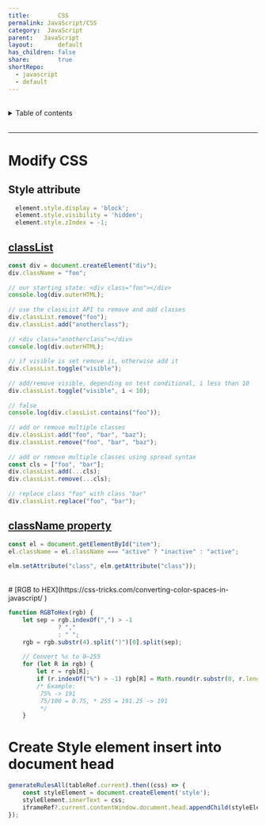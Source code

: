 ```yaml
---  
title:        CSS    
permalink: JavaScript/CSS    
category:  JavaScript    
parent:   JavaScript    
layout:       default    
has_children: false    
share:        true    
shortRepo:    
  - javascript    
  - default              
---  
```

  
  
<br/>              
  
<details markdown="block">                    
<summary>                    
Table of contents                    
</summary>                    
{: .text-delta }                    
1. TOC                    
{:toc}                    
</details>                    
  
<br/>                    
  
***   
  
# Modify CSS  
  
## Style attribute  
  
```javascript  
  element.style.display = 'block';  
  element.style.visibility = 'hidden';  
  element.style.zIndex = -1;  
```  
  
## [classList](https://developer.mozilla.org/en-US/docs/Web/API/Element/classList)  
  
```javascript  
const div = document.createElement("div");  
div.className = "foo";  
  
// our starting state: <div class="foo"></div>  
console.log(div.outerHTML);  
  
// use the classList API to remove and add classes  
div.classList.remove("foo");  
div.classList.add("anotherclass");  
  
// <div class="anotherclass"></div>  
console.log(div.outerHTML);  
  
// if visible is set remove it, otherwise add it  
div.classList.toggle("visible");  
  
// add/remove visible, depending on test conditional, i less than 10  
div.classList.toggle("visible", i < 10);  
  
// false  
console.log(div.classList.contains("foo"));  
  
// add or remove multiple classes  
div.classList.add("foo", "bar", "baz");  
div.classList.remove("foo", "bar", "baz");  
  
// add or remove multiple classes using spread syntax  
const cls = ["foo", "bar"];  
div.classList.add(...cls);  
div.classList.remove(...cls);  
  
// replace class "foo" with class "bar"  
div.classList.replace("foo", "bar");  
```  
  
## [className property](https://developer.mozilla.org/en-US/docs/Web/API/Element/className)   
  
```javascript  
const el = document.getElementById("item");  
el.className = el.className === "active" ? "inactive" : "active";  
  
elm.setAttribute("class", elm.getAttribute("class"));  
```  
<br/>    
# [RGB to HEX](https://css-tricks.com/converting-color-spaces-in-javascript/  )  
  
```javascript    
function RGBToHex(rgb) {    
    let sep = rgb.indexOf(",") > -1    
              ? ","    
              : " ";    
    rgb = rgb.substr(4).split(")")[0].split(sep);    
    
    // Convert %s to 0–255    
    for (let R in rgb) {    
        let r = rgb[R];    
        if (r.indexOf("%") > -1) rgb[R] = Math.round(r.substr(0, r.length - 1) / 100 * 255);    
        /* Example:    
         75% -> 191    
         75/100 = 0.75, * 255 = 191.25 -> 191    
         */    
    }    
```    
  
# Create Style element insert into document head  
  
```javascript    
generateRulesAll(tableRef.current).then((css) => {    
    const styleElement = document.createElement('style');    
    styleElement.innerText = css;    
    iframeRef?.current.contentWindow.document.head.appendChild(styleElement);    
});    
```  
